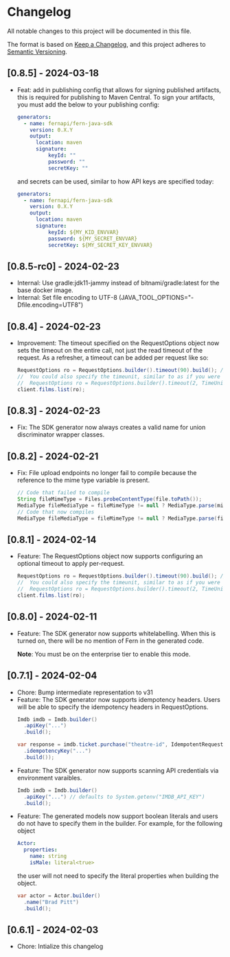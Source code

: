 # Changelog

All notable changes to this project will be documented in this file.

The format is based on [Keep a Changelog](https://keepachangelog.com/en/1.0.0/),
and this project adheres to [Semantic Versioning](https://semver.org/spec/v2.0.0.html).

## [0.8.5] - 2024-03-18
- Feat: add in publishing config that allows for signing published artifacts, this is required for publishing to Maven Central.
  To sign your artifacts, you must add the below to your publishing config:
  ```yaml
  generators:
    - name: fernapi/fern-java-sdk
      version: 0.X.Y
      output:
        location: maven
        signature:
            keyId: ""
            password: ""
            secretKey: ""
  ```
  and secrets can be used, similar to how API keys are specified today:
  ```yaml
  generators:
    - name: fernapi/fern-java-sdk
      version: 0.X.Y
      output:
        location: maven
        signature:
            keyId: ${MY_KID_ENVVAR}
            password: ${MY_SECRET_ENVVAR}
            secretKey: ${MY_SECRET_KEY_ENVVAR}
  ```

## [0.8.5-rc0] - 2024-02-23
- Internal: Use gradle:jdk11-jammy instead of bitnami/gradle:latest for the base 
  docker image. 
- Internal: Set file encoding to UTF-8 (JAVA_TOOL_OPTIONS="-Dfile.encoding=UTF8")

## [0.8.4] - 2024-02-23
- Improvement: The timeout specified on the RequestOptions object now sets the timeout on the entire call, not just the read timeout of the request.
  As a refresher, a timeout can be added per request like so: 
  ```java
  RequestOptions ro = RequestOptions.builder().timeout(90).build(); // Creates a timeout of 90 seconds for the request
  //  You could also specify the timeunit, similar to as if you were using OkHttp directly
  //  RequestOptions ro = RequestOptions.builder().timeout(2, TimeUnit.MINUTES).build();
  client.films.list(ro);
  ```

## [0.8.3] - 2024-02-23
- Fix: The SDK generator now always creates a valid name for union discriminator wrapper classes.

## [0.8.2] - 2024-02-21
- Fix: File upload endpoints no longer fail to compile because the reference to 
  the mime type variable is present.  
  
  ```java
  // Code that failed to compile
  String fileMimeType = Files.probeContentType(file.toPath());
  MediaType fileMediaType = fileMimeType != null ? MediaType.parse(mimeType) : null; // mimeType undefined
  // Code that now compiles
  MediaType fileMediaType = fileMimeType != null ? MediaType.parse(fileMimeType) : null;
  ```

## [0.8.1] - 2024-02-14
- Feature: The RequestOptions object now supports configuring an optional timeout to apply per-request.
  ```java
  RequestOptions ro = RequestOptions.builder().timeout(90).build(); // Creates a timeout of 90 seconds for the request
  //  You could also specify the timeunit, similar to as if you were using OkHttp directly
  //  RequestOptions ro = RequestOptions.builder().timeout(2, TimeUnit.MINUTES).build();
  client.films.list(ro);
  ```

## [0.8.0] - 2024-02-11
- Feature: The SDK generator now supports whitelabelling. When this is turned on, 
  there will be no mention of Fern in the generated code. 

  **Note**: You must be on the enterprise tier to enable this mode. 

## [0.7.1] - 2024-02-04
- Chore: Bump intermediate representation to v31
- Feature: The SDK generator now supports idempotency headers. Users 
  will be able to specify the idempotency headers in RequestOptions.
  ```java
  Imdb imdb = Imdb.builder()
    .apiKey("...")
    .build();
  
  var response = imdb.ticket.purchase("theatre-id", IdempotentRequestOptions.builder()
    .idempotencyKey("...")
    .build());
  ```
- Feature: The SDK generator now supports scanning API credentials
  via environment varaibles. 
  ```java
  Imdb imdb = Imdb.builder()
    .apiKey("...") // defaults to System.getenv("IMDB_API_KEY")
    .build();
  ```
- Feature: The generated models now support boolean literals and users 
  do not have to specify them in the builder. 
  For example, for the following object
  ```yaml
  Actor: 
    properties: 
      name: string
      isMale: literal<true>
  ```
  the user will not need to specify the literal properties when building
  the object. 
  ```java
  var actor = Actor.builder()
    .name("Brad Pitt")
    .build();
  ```

## [0.6.1] - 2024-02-03

- Chore: Intialize this changelog
